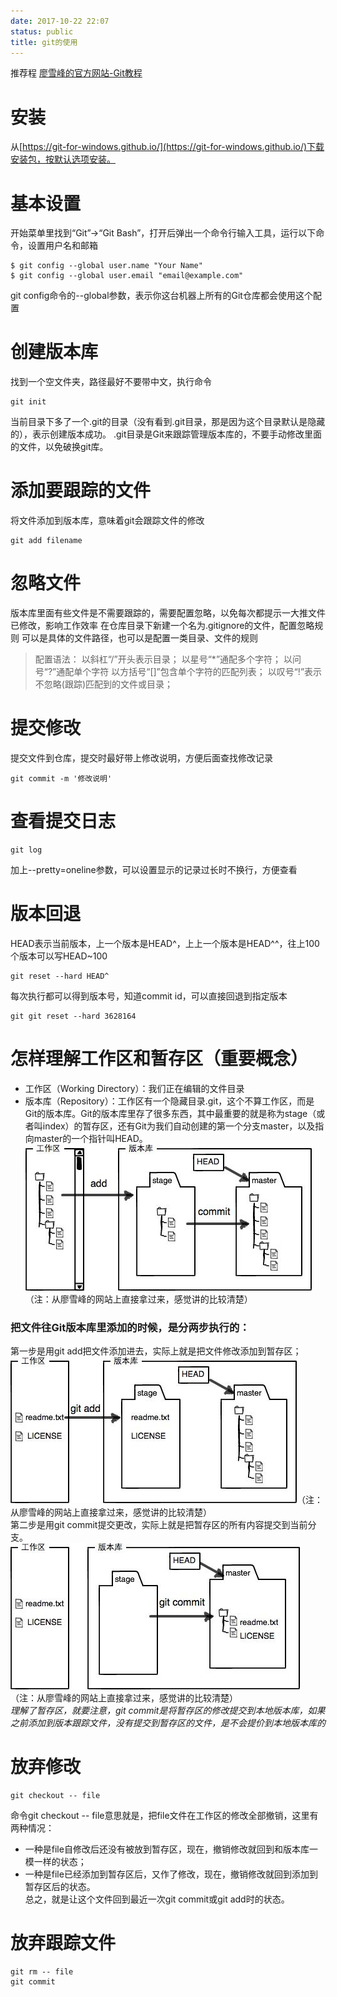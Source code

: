 ```yaml
---
date: 2017-10-22 22:07
status: public
title: git的使用
---
```


推荐程 [廖雪峰的官方网站-Git教程](https://www.liaoxuefeng.com/wiki/0013739516305929606dd18361248578c67b8067c8c017b000/00137396287703354d8c6c01c904c7d9ff056ae23da865a000)
# 安装
从[https://git-for-windows.github.io/](https://git-for-windows.github.io/)下载安装包，按默认选项安装。
# 基本设置
开始菜单里找到“Git”->“Git Bash”，打开后弹出一个命令行输入工具，运行以下命令，设置用户名和邮箱
<pre><code>$ git config --global user.name "Your Name"
$ git config --global user.email "email@example.com"</code></pre>
git config命令的--global参数，表示你这台机器上所有的Git仓库都会使用这个配置
# 创建版本库
找到一个空文件夹，路径最好不要带中文，执行命令
<pre><code>git init</code></pre>
当前目录下多了一个.git的目录（没有看到.git目录，那是因为这个目录默认是隐藏的），表示创建版本成功。
.git目录是Git来跟踪管理版本库的，不要手动修改里面的文件，以免破换git库。
# 添加要跟踪的文件
将文件添加到版本库，意味着git会跟踪文件的修改
<pre><code>git add filename</code></pre>
# 忽略文件
版本库里面有些文件是不需要跟踪的，需要配置忽略，以免每次都提示一大推文件已修改，影响工作效率
在仓库目录下新建一个名为.gitignore的文件，配置忽略规则
可以是具体的文件路径，也可以是配置一类目录、文件的规则
> 配置语法：
以斜杠“/”开头表示目录；
以星号“*”通配多个字符；
以问号“?”通配单个字符
以方括号“[]”包含单个字符的匹配列表；
以叹号“!”表示不忽略(跟踪)匹配到的文件或目录；
# 提交修改
提交文件到仓库，提交时最好带上修改说明，方便后面查找修改记录
<pre><code>git commit -m '修改说明'</code></pre>
# 查看提交日志
<pre><code>git log</code></pre>
加上--pretty=oneline参数，可以设置显示的记录过长时不换行，方便查看
# 版本回退
HEAD表示当前版本，上一个版本是HEAD^，上上一个版本是HEAD^^，往上100个版本可以写HEAD~100
<pre><code>git reset --hard HEAD^</code></pre>
每次执行都可以得到版本号，知道commit id，可以直接回退到指定版本
<pre><code>git git reset --hard 3628164</code></pre>
# 怎样理解工作区和暂存区（重要概念）
+ 工作区（Working Directory）：我们正在编辑的文件目录
+ 版本库（Repository）：工作区有一个隐藏目录.git，这个不算工作区，而是Git的版本库。Git的版本库里存了很多东西，其中最重要的就是称为stage（或者叫index）的暂存区，还有Git为我们自动创建的第一个分支master，以及指向master的一个指针叫HEAD。<br/>
![Alt 工作区与版本库](../assert/img/git.jpg)（注：从廖雪峰的网站上直接拿过来，感觉讲的比较清楚）<br/>
### 把文件往Git版本库里添加的时候，是分两步执行的：
第一步是用git add把文件添加进去，实际上就是把文件修改添加到暂存区；<br/>
![Alt 工作区与版本库](../assert/img/git-add.jpg)（注：从廖雪峰的网站上直接拿过来，感觉讲的比较清楚）<br/>
第二步是用git commit提交更改，实际上就是把暂存区的所有内容提交到当前分支。<br/>
![Alt 工作区与版本库](../assert/img/git-commit.jpg)（注：从廖雪峰的网站上直接拿过来，感觉讲的比较清楚）<br/>
*理解了暂存区，就要注意，git commit是将暂存区的修改提交到本地版本库，如果之前添加到版本跟踪文件，没有提交到暂存区的文件，是不会提价到本地版本库的*
# 放弃修改
<pre><code>git checkout -- file</code></pre>
命令git checkout -- file意思就是，把file文件在工作区的修改全部撤销，这里有两种情况：
+ 一种是file自修改后还没有被放到暂存区，现在，撤销修改就回到和版本库一模一样的状态；
+ 一种是file已经添加到暂存区后，又作了修改，现在，撤销修改就回到添加到暂存区后的状态。<br/>
总之，就是让这个文件回到最近一次git commit或git add时的状态。
# 放弃跟踪文件
<pre><code>git rm -- file
git commit</code></pre>
